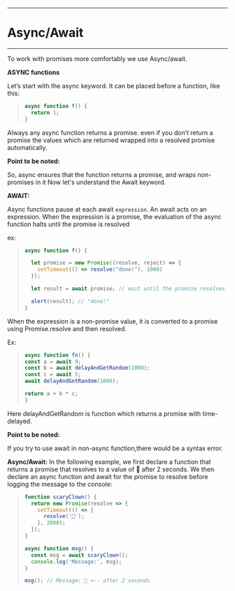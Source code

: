 ____
# Async/Await
____

To work with promises more comfortably we use Async/await.

**ASYNC functions**

Let’s start with the async keyword. It can be placed before a function, like this:

> ```js
> async function f() {
>   return 1;
> }
> 
> ```

Always any async function returns a promise. even if you don’t return a promise the values which are returned wrapped into a resolved promise automatically.

**Point to be noted:**

So, async ensures that the function returns a promise, and wraps non-promises in it
Now let's understand the Await keyword.

**AWAIT:**

Async functions pause at each await `expression`.
An await acts on an expression. When the expression is a promise, the evaluation of the async function halts until the promise is resolved

ex:
> ```js
> async function f() {
> 
>   let promise = new Promise((resolve, reject) => {
>     setTimeout(() => resolve("done!"), 1000)
>   });
> 
>   let result = await promise; // wait until the promise resolves (*)
> 
>   alert(result); // "done!"
>}
>
>```

When the expression is a non-promise value, it is converted to a promise using Promise.resolve and then resolved.

Ex:
> ```js
> async function fn() {
> const a = await 9;
> const b = await delayAndGetRandom(1000);
> const c = await 5;
> await delayAndGetRandom(1000);
> 
> return a + b * c;
> }
> 
> ```

Here delayAndGetRandom is function which returns a promise with time-delayed.

**Point to be noted:**

If you try to use await in non-async function,there would be a syntax error.

**Async/Await:**
In the following example, we first declare a function that returns a promise that resolves to a value of 🤡 after 2 seconds. We then declare an async function and await for the promise to resolve before logging the message to the console:
> ```js
> function scaryClown() {
>   return new Promise(resolve => {
>     setTimeout(() => {
>       resolve('🤡');
>     }, 2000);
>   });
> }
> 
> async function msg() {
>   const msg = await scaryClown();
>   console.log('Message:', msg);
> }
> 
> msg(); // Message: 🤡 <-- after 2 seconds
>```
